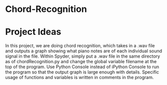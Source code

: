# Chord-Recognition

# Project Ideas
In this project, we are doing chord recognition, which takes in a .wav file and outputs a graph showing what piano notes are 
of each individual sound signal in the file. Within Spyder, simply put a .wav file in the same directory as of chordRecognition.py 
and change the global variable filename at the top of the program. Use Python Console instead of iPython Console to run the program so 
that the output graph is large enough with details. Specific usage of functions and variables is written in comments in the program.

